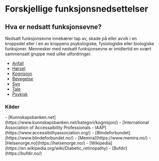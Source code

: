 # Forskjellige funksjonsnedsettelser
## Hva er nedsatt funksjonsevne?
Nedsatt funksjonsevne innebærer tap av, skade på eller avvik i en kroppsdel eller i en av kroppens psykologiske, fysiologiske eller biologiske funksjoner. Mennesker med nedsatt funksjonsevne er imidlertid en svært sammensatt gruppe med ulike utfordringer.

- [Anfall](../funksjonsnedsettelser/anfall/)
- [Hørsel](../funksjonsnedsettelser/horsel/)
- [Kognisjon](../funksjonsnedsettelser/kognisjon/)
- [Bevegelse](../funksjonsnedsettelser/mobilitet/)
- [Syn](../funksjonsnedsettelser/syn/)
- [Tale](../funksjonsnedsettelser/tale/)
- [Psykisk](../funksjonsnedsettelser/psykologisk/)


### Kilder
<Ekspanderbartpanel tittel="Klikk her for å se kildene vi har brukt">
- [Kunnskapsbanken.net](https://www.kunnskapsbanken.net/kategori/kognisjon/)
- [International Association of Accessaibility Professionals - IAAP](https://www.accessibilityassociation.org/)
- [Blindeforbundet](https://www.blindeforbundet.no/)
- [Memira](https://www.memira.no/)
- [Helsenorge.no](https://helsenorge.no/)
- [Wikipedia](https://en.wikipedia.org/wiki/Diabetic_retinopathy)
- [Bufdir](https://bufdir.no/)
</Ekspanderbartpanel>